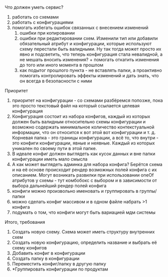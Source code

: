 Что должен уметь сервис?
1) работать со схемами
2) работать с конфигурациями
3) помогать избегать ошибок связанных с внесением изменений
   1) ошибки при копировании
   2) ошибки при редактировании схем. Изменили тип или добавили обязательный атрибут и конфигурации, которые используют схему перестали быть валидными. Ну так тогда может просто их явно и подсветить, что теперь конфигурация стала невалидной, а не мешать вносить изменения? + помогать откатить изменения до того или иного момента в прошлом
   3) как подытог прошлого пункта - не вставлять палки, а проактивно помогать контролировать эффекты изменений и дать знать, что он всегда в безопасности с ними

Приоритет
1) приоритет на конфигурации - со схемами разбёремся попозже, пока это просто текстовый файл на который ссылается целевая конфигурация
2) Конфигурация состоит из набора конфигов, каждый из которых должен быть валидным относительно схемы конфигурации и возможно содержать минимальное количество контекстуальной информации, что он относится к вот этой вот конфигурации и т. д. Корневая папка - это границы конфигурации, а всё то, что внутри - это конфиги конфигурации, явные и неявные. Каждый из которых уникален по своему пути в этой папке. 
3) В идеале конфиг должен выглядеть как кусок данных и вне папки конфигурации иметь мало смысла
4) А как может выглядеть админка для набора конфига? Берётся схема и на её основе происходит рендер возможных полей конфига с их описанием. Могут возникать развилки при использовании oneOf атрибутов у схемы - тут комбобокс с выбором и в зависимости от выбора дальнейший рендер полей конфига
5) конфиги можно произвольно именовать и группировать в группы/папки
6) можно сделать конфиг массивом и в одном файле набрать >1 конфига
7) подумать о том, что конфиги могут быть вариацией мдм системы

Итого, требования
1) Создать новую схему. Схема может иметь структуру внутренних схем
2) Создать новую конфигурацию, определить название и выбрать её схему конфигов
3) Добавить конфиг в конфигурации
4) Создать папку в конфигурации
5) Переместить конфиг/папку в другую папку
6) *Группировать конфигурации по продуктам
